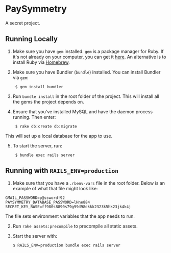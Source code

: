 # PaySymmetry
A secret project.

## Running Locally
1. Make sure you have `gem` installed. `gem` is a package manager for Ruby. If it's not already on your computer,
you can get it [here](https://rubygems.org/pages/download). An alternative is to install Ruby via [Homebrew](http://brew.sh/).
2. Make sure you have Bundler (`bundle`) installed. You can install Bundler via `gem`:
        
        $ gem install bundler
3. Run `bundle install` in the root folder of the project. This will install all the gems the project depends on.
4. Ensure that you've installed MySQL and have the daemon process running. Then enter:
        
        $ rake db:create db:migrate
This will set up a local database for the app to use.

5. To start the server, run:
        
        $ bundle exec rails server


## Running with `RAILS_ENV=production`
1. Make sure that you have a `.rbenv-vars` file in the root folder. Below is an
example of what that file might look like:

```
GMAIL_PASSWORD=p@ssword!92
PAYSYMMETRY_DATABASE_PASSWORD=lHne884
SECRET_KEY_BASE=ff980s8890s79g99d98dkkk2323k5hk23jk4k4j
```

The file sets environment variables that the app needs to run.

2. Run `rake assets:precompile` to precompile all static assets.
3. Start the server with:

       $ RAILS_ENV=production bundle exec rails server 
